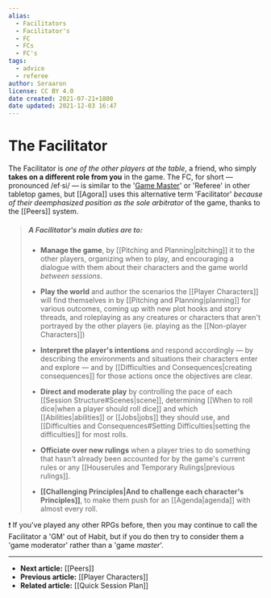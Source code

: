 ```yaml
---
alias:
  - Facilitators
  - Facilitator's
  - FC
  - FCs
  - FC's
tags:
  - advice
  - referee
author: Seraaron
license: CC BY 4.0
date created: 2021-07-21+1800
date updated: 2021-12-03 16:47
---
```


# The Facilitator

The Facilitator is _one of the other players at the table_, a friend, who simply **takes on a different role from you** in the game. The FC, for short — pronounced /ef·si/ — is similar to the '[Game Master](https://en.wikipedia.org/wiki/Gamemaster)' or 'Referee' in other tabletop games, but [[Agora]] uses this alternative term 'Facilitator' _because of their deemphasized position as the sole arbitrator_ of the game, thanks to the [[Peers]] system.

> ##### A Facilitator's main duties are to:
>
> - **Manage the game**, by [[Pitching and Planning|pitching]] it to the other players, organizing when to play, and encouraging a dialogue with them about their characters and the game world _between sessions_.
>
> - **Play the world** and author the scenarios the [[Player Characters]] will find themselves in by [[Pitching and Planning|planning]] for various outcomes, coming up with new plot hooks and story threads, and roleplaying as any creatures or characters that aren't portrayed by the other players (ie. playing as the [[Non-player Characters]])
>
> - **Interpret the player's intentions** and respond accordingly — by describing the environments and situations their characters enter and explore — and by [[Difficulties and Consequences|creating consequences]] for those actions once the objectives are clear.
>
> - **Direct and moderate play** by controlling the pace of each [[Session Structure#Scenes|scene]], determining [[When to roll dice|when a player should roll dice]] and which [[Abilities|abilities]] or [[Jobs|jobs]] they should use, and [[Difficulties and Consequences#Setting Difficulties|setting the difficulties]] for most rolls.
>
> - **Officiate over new rulings** when a player tries to do something that hasn't already been accounted for by the game's current rules or any [[Houserules and Temporary Rulings|previous rulings]].
>
> - **[[Challenging Principles|And to challenge each character's Principles]]**, to make them push for an [[Agenda|agenda]] with almost every roll.

❗ If you've played any other RPGs before, then you may continue to call the Facilitator a 'GM' out of Habit, but if you do then try to consider them a 'game moderator' rather than a 'game _master_'.

---

- **Next article:** [[Peers]]
- **Previous article:** [[Player Characters]]
- **Related article:** [[Quick Session Plan]]
